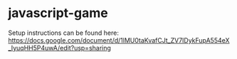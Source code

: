 # javascript-game

Setup instructions can be found here: https://docs.google.com/document/d/1lMU0taKvafCJt_ZV7IDykFupA554eX_IyuqHH5P4uwA/edit?usp=sharing
